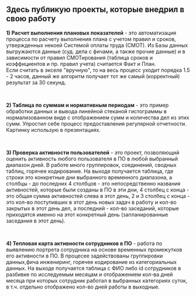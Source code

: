 ## Здесь публикую проекты, которые внедрил в свою работу 


__1) Расчет выполнения плановых показателей__ - это автоматизация процесса по расчету выполнения плана с учетом правил и сроков, утвержденных некоей Системой оплаты труда (СМОТ). Из Базы данных выгружаются данные (суд. дела с фичами, а также прочие данные) и в зависимости от правил СМОТирования (таблица сроков и коэффициентов и пр. правил учета) считается Факт и План. <br>
Если считать в экселе "вручную", то на весь процесс уходит порядка 1.5 - 2 часов, данный же алгоритм получает тот же самый (корректный) результат за 30 секунд. 

<br>

__2) Таблица по суммам и нормативным периодам__ - это пример обработки данных и вывода линейной стеканой гистограммы в нормализованном виде с отображением сумм и количества дел из этих сумм. Упростил себе процесс предоставления регулярной отчетности. Картинку использую в презентациях.

<br>

__3) Проверка активности пользователей__ - это проект, позволяющий оценить активность любого пользователя в ПО в любой выбранный диапазон дней. В работе много группировок, соединений, сводных таблиц, горячее кодирование. На выходе получается таблица, где строки это конкретные дни выбранного временного диапазона, а столбцы - до последних 4 столбцов - это непосредственно названия активностей, которые были созданы в ПО в эти дни, 4 столбец с конца - это общая сумма активностей слева в этот день, 2 и 3 столбец с конца - это кол-во поступивших в этот день новых задач в работу и кол-во закрытых в этот день дел, а последний - кол-во заседаний, которые приходятся именно на этот конкретный день (запланированные заседания в этот день).

<br>

__4) Тепловая карта активности сотрудников в ПО__ - работа по выявлению портрета сотрудника на основе временных промежутков его активности в ПО. В процесее задействованы группировки данных,фича инжениринг, горячее кодирование из категориальных данных. На выходе получается таблица с ФИО либо id сотрудников в разбивке по исследуемым месяцам и отображением кол-ва дней месяца при которых сотрудник работал в выбранных категориях суток, в т.ч. отдельно отображено кол-во дней работы в выходные.
